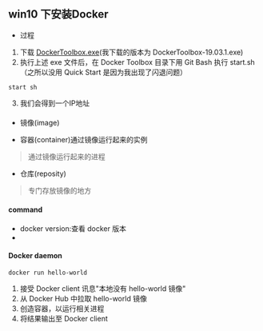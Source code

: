 ## win10 下安装Docker
* 过程
1. 下载 [DockerToolbox.exe](https://get.daocloud.io/toolbox/)(我下载的版本为 DockerToolbox-19.03.1.exe)       
2. 执行上述 exe 文件后，在 Docker Toolbox 目录下用 Git Bash 执行 start.sh（之所以没用 Quick Start 是因为我出现了闪退问题）
```
start sh
```
3. 我们会得到一个IP地址

#### 
* 镜像(image)
> 
* 容器(container)通过镜像运行起来的实例
> 通过镜像运行起来的进程
* 仓库(reposity)
> 专门存放镜像的地方


#### command
* docker version:查看 docker 版本
* 

#### Docker daemon
```
docker run hello-world
```
1. 接受 Docker client 讯息"本地没有 hello-world 镜像"
2. 从 Docker Hub 中拉取 hello-world 镜像
3. 创造容器，以运行相关进程
4. 将结果输出至 Docker client
